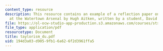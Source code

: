```yaml
---
content_type: resource
description: This resource contains an example of a reflection paper on Taylorism
  at the Watertown Arsenal by Hugh Aitken, written by a student, David Unger.
file: https://ol-ocw-studio-app-production.s3.amazonaws.com/courses/sts-462-social-and-political-implications-of-technology-spring-2006/194d3a03d9059fb16a626f2d3961ffa5_taylorism_du.pdf
file_type: application/pdf
resourcetype: Document
title: taylorism_du.pdf
uid: 194d3a03-d905-9fb1-6a62-6f2d3961ffa5
---
```

